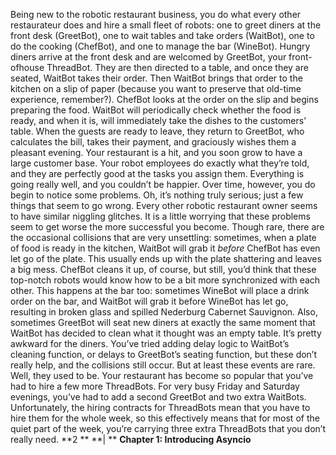 Being new to the robotic restaurant business, you do what every other restaurateur does and hire a small fleet of robots: one to greet diners at the front desk (GreetBot), one to wait tables and take orders (WaitBot), one to do the cooking (ChefBot), and one to manage the bar (WineBot). Hungry diners arrive at the front desk and are welcomed by GreetBot, your front-ofhouse ThreadBot. They are then directed to a table, and once they are seated, WaitBot takes their order. Then WaitBot brings that order to the kitchen on a slip of paper (because you want to preserve that old-time experience, remember?). ChefBot looks at the order on the slip and begins preparing the food. WaitBot will periodically check whether the food is ready, and when it is, will immediately take the dishes to the customers’ table. When the guests are ready to leave, they return to GreetBot, who calculates the bill, takes their payment, and graciously wishes them a pleasant evening. Your restaurant is a hit, and you soon grow to have a large customer base. Your robot employees do exactly what they’re told, and they are perfectly good at the tasks you assign them. Everything is going really well, and you couldn’t be happier. Over time, however, you do begin to notice some problems. Oh, it’s nothing truly serious; just a few things that seem to go wrong. Every other robotic restaurant owner seems to have similar niggling glitches. It is a little worrying that these problems seem to get worse the more successful you become. Though rare, there are the occasional collisions that are very unsettling: sometimes, when a plate of food is ready in the kitchen, WaitBot will grab it  *before*  ChefBot has even let go of the plate. This usually ends up with the plate shattering and leaves a big mess. ChefBot cleans it up, of course, but still, you’d think that these top-notch robots would know how to be a bit more synchronized with each other. This happens at the bar too: sometimes WineBot will place a drink order on the bar, and WaitBot will grab it before WineBot has let go, resulting in broken glass and spilled Nederburg Cabernet Sauvignon. Also, sometimes GreetBot will seat new diners at exactly the same moment that WaitBot has decided to clean what it thought was an empty table. It’s pretty awkward for the diners. You’ve tried adding delay logic to WaitBot’s cleaning function, or delays to GreetBot’s seating function, but these don’t really help, and the collisions still occur. But at least these events are rare. Well, they used to be. Your restaurant has become so popular that you’ve had to hire a few more ThreadBots. For very busy Friday and Saturday evenings, you’ve had to add a second GreetBot and two extra WaitBots. Unfortunately, the hiring contracts for ThreadBots mean that you have to hire them for the whole week, so this effectively means that for most of the quiet part of the week, you’re carrying three extra ThreadBots that you don’t really need. **2 ** **| ** **Chapter 1: Introducing Asyncio**